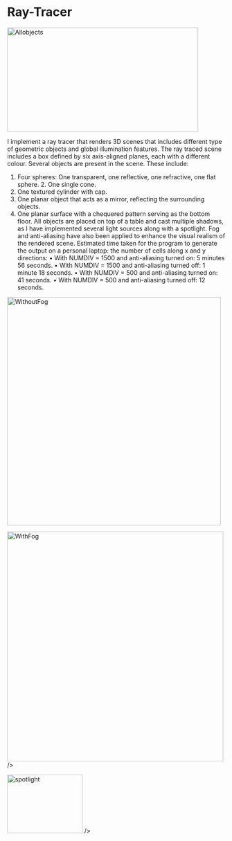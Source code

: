 # Ray-Tracer

<img width="441" height="241" alt="Allobjects" src="https://github.com/user-attachments/assets/1542322f-6f61-4e83-98dd-848df6b62f17" />


I implement a ray tracer that renders 3D scenes that includes different type of geometric objects and global illumination features. The ray traced scene includes a box defined by six axis-aligned planes, each with a different colour. Several objects are present in the scene. These include:
1. Four spheres: One transparent, one reflective, one refractive, one flat sphere. 2. One single cone.
3. One textured cylinder with cap.
4. One planar object that acts as a mirror, reflecting the surrounding objects.
5. One planar surface with a chequered pattern serving as the bottom floor.
All objects are placed on top of a table and cast multiple shadows, as I have implemented several light sources along with a spotlight. Fog and anti-aliasing have also been applied to enhance the visual realism of the rendered scene.
Estimated time taken for the program to generate the output on a personal laptop: the number of cells along x and y directions:
• With NUMDIV = 1500 and anti-aliasing turned on: 5 minutes 56 seconds.
• With NUMDIV = 1500 and anti-aliasing turned off: 1 minute 18 seconds.
• With NUMDIV = 500 and anti-aliasing turned on: 41 seconds.
• With NUMDIV = 500 and anti-aliasing turned off: 12 seconds.

<img width="493" height="528" alt="WithoutFog" src="https://github.com/user-attachments/assets/d2599762-8c51-4032-be4a-2572cb7ff836" />


<img width="499" height="531" alt="WithFog" src="https://github.com/user-attachments/assets/76be022b-2f02-4dca-9afa-14bec1001098" /> />


<img width="174" height="135" alt="spotlight" src="https://github.com/user-attachments/assets/1146a911-b970-4b35-8484-5889dcb6f0da" /> />





